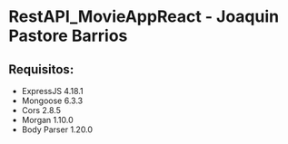 # RestAPI_MovieAppReact - Joaquin Pastore Barrios

## Requisitos:
- ExpressJS 4.18.1
- Mongoose 6.3.3
- Cors 2.8.5
- Morgan 1.10.0
- Body Parser 1.20.0
